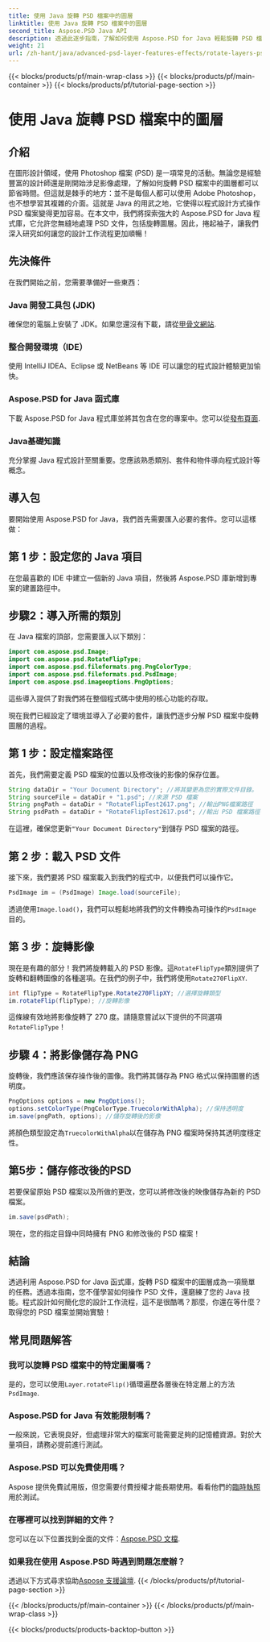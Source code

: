 ```yaml
---
title: 使用 Java 旋轉 PSD 檔案中的圖層
linktitle: 使用 Java 旋轉 PSD 檔案中的圖層
second_title: Aspose.PSD Java API
description: 透過此逐步指南，了解如何使用 Aspose.PSD for Java 輕鬆旋轉 PSD 檔案中的圖層。
weight: 21
url: /zh-hant/java/advanced-psd-layer-features-effects/rotate-layers-psd-files/
---
```


{{< blocks/products/pf/main-wrap-class >}}
{{< blocks/products/pf/main-container >}}
{{< blocks/products/pf/tutorial-page-section >}}

# 使用 Java 旋轉 PSD 檔案中的圖層

## 介紹
在圖形設計領域，使用 Photoshop 檔案 (PSD) 是一項常見的活動。無論您是經驗豐富的設計師還是剛開始涉足影像處理，了解如何旋轉 PSD 檔案中的圖層都可以節省時間。但這就是棘手的地方：並不是每個人都可以使用 Adobe Photoshop，也不想學習其複雜的介面。這就是 Java 的用武之地，它使得以程式設計方式操作 PSD 檔案變得更加容易。在本文中，我們將探索強大的 Aspose.PSD for Java 程式庫，它允許您無縫地處理 PSD 文件，包括旋轉圖層。因此，捲起袖子，讓我們深入研究如何讓您的設計工作流程更加順暢！
## 先決條件
在我們開始之前，您需要準備好一些東西：
### Java 開發工具包 (JDK)
確保您的電腦上安裝了 JDK。如果您還沒有下載，請從[甲骨文網站](https://www.oracle.com/java/technologies/javase-downloads.html).
### 整合開發環境（IDE）
使用 IntelliJ IDEA、Eclipse 或 NetBeans 等 IDE 可以讓您的程式設計體驗更加愉快。
### Aspose.PSD for Java 函式庫
下載 Aspose.PSD for Java 程式庫並將其包含在您的專案中。您可以從[發布頁面](https://releases.aspose.com/psd/java/).
### Java基礎知識
充分掌握 Java 程式設計至關重要。您應該熟悉類別、套件和物件導向程式設計等概念。
## 導入包
要開始使用 Aspose.PSD for Java，我們首先需要匯入必要的套件。您可以這樣做：
## 第 1 步：設定您的 Java 項目
在您最喜歡的 IDE 中建立一個新的 Java 項目，然後將 Aspose.PSD 庫新增到專案的建置路徑中。
## 步驟2：導入所需的類別
在 Java 檔案的頂部，您需要匯入以下類別：
```java
import com.aspose.psd.Image;
import com.aspose.psd.RotateFlipType;
import com.aspose.psd.fileformats.png.PngColorType;
import com.aspose.psd.fileformats.psd.PsdImage;
import com.aspose.psd.imageoptions.PngOptions;
```
這些導入提供了對我們將在整個程式碼中使用的核心功能的存取。 

現在我們已經設定了環境並導入了必要的套件，讓我們逐步分解 PSD 檔案中旋轉圖層的過程。
## 第 1 步：設定檔案路徑

首先，我們需要定義 PSD 檔案的位置以及修改後的影像的保存位置。 
```java
String dataDir = "Your Document Directory"; //將其變更為您的實際文件目錄。
String sourceFile = dataDir + "1.psd"; //來源 PSD 檔案
String pngPath = dataDir + "RotateFlipTest2617.png"; //輸出PNG檔案路徑
String psdPath = dataDir + "RotateFlipTest2617.psd"; //輸出 PSD 檔案路徑
```
在這裡，確保您更新`"Your Document Directory"`到儲存 PSD 檔案的路徑。
## 第 2 步：載入 PSD 文件

接下來，我們要將 PSD 檔案載入到我們的程式中，以便我們可以操作它。
```java
PsdImage im = (PsdImage) Image.load(sourceFile);
```
透過使用`Image.load()`，我們可以輕鬆地將我們的文件轉換為可操作的`PsdImage`目的。
## 第 3 步：旋轉影像

現在是有趣的部分！我們將旋轉載入的 PSD 影像。這`RotateFlipType`類別提供了旋轉和翻轉圖像的各種選項。在我們的例子中，我們將使用`Rotate270FlipXY`.
```java
int flipType = RotateFlipType.Rotate270FlipXY; //選擇旋轉類型
im.rotateFlip(flipType); //旋轉影像
```
這條線有效地將影像旋轉了 270 度。請隨意嘗試以下提供的不同選項`RotateFlipType`！
## 步驟 4：將影像儲存為 PNG

旋轉後，我們應該保存操作後的圖像。我們將其儲存為 PNG 格式以保持圖層的透明度。
```java
PngOptions options = new PngOptions();
options.setColorType(PngColorType.TruecolorWithAlpha); //保持透明度
im.save(pngPath, options); //儲存旋轉後的影像
```
將顏色類型設定為`TruecolorWithAlpha`以在儲存為 PNG 檔案時保持其透明度穩定性。
## 第5步：儲存修改後的PSD

若要保留原始 PSD 檔案以及所做的更改，您可以將修改後的映像儲存為新的 PSD 檔案。
```java
im.save(psdPath);
```
現在，您的指定目錄中同時擁有 PNG 和修改後的 PSD 檔案！
## 結論
透過利用 Aspose.PSD for Java 函式庫，旋轉 PSD 檔案中的圖層成為一項簡單的任務。透過本指南，您不僅學習如何操作 PSD 文件，還磨練了您的 Java 技能。程式設計如何簡化您的設計工作流程，這不是很酷嗎？那麼，你還在等什麼？取得您的 PSD 檔案並開始實驗！
## 常見問題解答
### 我可以旋轉 PSD 檔案中的特定圖層嗎？
是的，您可以使用`Layer.rotateFlip()`循環遍歷各層後在特定層上的方法`PsdImage`.
### Aspose.PSD for Java 有效能限制嗎？
一般來說，它表現良好，但處理非常大的檔案可能需要足夠的記憶體資源。對於大量項目，請務必提前進行測試。
### Aspose.PSD 可以免費使用嗎？
 Aspose 提供免費試用版，但您需要付費授權才能長期使用。看看他們的[臨時執照](https://purchase.aspose.com/temporary-license/)用於測試。
### 在哪裡可以找到詳細的文件？
您可以在以下位置找到全面的文件：[Aspose.PSD 文檔](https://reference.aspose.com/psd/java/).
### 如果我在使用 Aspose.PSD 時遇到問題怎麼辦？
透過以下方式尋求協助[Aspose 支援論壇](https://forum.aspose.com/c/psd/34).
{{< /blocks/products/pf/tutorial-page-section >}}

{{< /blocks/products/pf/main-container >}}
{{< /blocks/products/pf/main-wrap-class >}}

{{< blocks/products/products-backtop-button >}}
